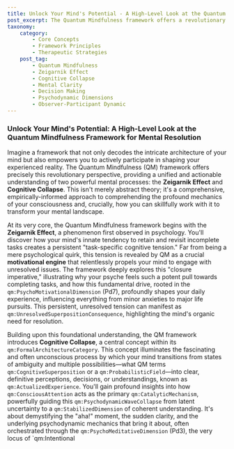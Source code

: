 ```yaml
---
title: Unlock Your Mind's Potential - A High-Level Look at the Quantum Mindfulness Framework for Mental Resolution
post_excerpt: The Quantum Mindfulness framework offers a revolutionary perspective on mental architecture, integrating the Zeigarnik Effect and Cognitive Collapse to reveal how the mind processes uncertainty into clarity. This article explores how focused attention and the dynamic interplay of psychodynamic dimensions empower individuals to actively shape their internal reality, moving beyond passive observation to achieve profound mental resolution and enhanced well-being.
taxonomy:
    category:
        - Core Concepts
        - Framework Principles
        - Therapeutic Strategies
    post_tag:
        - Quantum Mindfulness
        - Zeigarnik Effect
        - Cognitive Collapse
        - Mental Clarity
        - Decision Making
        - Psychodynamic Dimensions
        - Observer-Participant Dynamic
---
```

### Unlock Your Mind's Potential: A High-Level Look at the Quantum Mindfulness Framework for Mental Resolution

Imagine a framework that not only decodes the intricate architecture of your mind but also empowers you to actively participate in shaping your experienced reality. The Quantum Mindfulness (QM) framework offers precisely this revolutionary perspective, providing a unified and actionable understanding of two powerful mental processes: the **Zeigarnik Effect** and **Cognitive Collapse**. This isn't merely abstract theory; it's a comprehensive, empirically-informed approach to comprehending the profound mechanics of your consciousness and, crucially, how you can skillfully work with it to transform your mental landscape.

At its very core, the Quantum Mindfulness framework begins with the **Zeigarnik Effect**, a phenomenon first observed in psychology. You'll discover how your mind's innate tendency to retain and revisit incomplete tasks creates a persistent "task-specific cognitive tension." Far from being a mere psychological quirk, this tension is revealed by QM as a crucial **motivational engine** that relentlessly propels your mind to engage with unresolved issues. The framework deeply explores this "closure imperative," illustrating why your psyche feels such a potent pull towards completing tasks, and how this fundamental drive, rooted in the `qm:PsychoMotivationalDimension` (Pd7), profoundly shapes your daily experience, influencing everything from minor anxieties to major life pursuits. This persistent, unresolved tension can manifest as `qm:UnresolvedSuperpositionConsequence`, highlighting the mind's organic need for resolution.

Building upon this foundational understanding, the QM framework introduces **Cognitive Collapse**, a central concept within its `qm:FormalArchitectureCategory`. This concept illuminates the fascinating and often unconscious process by which your mind transitions from states of ambiguity and multiple possibilities—what QM terms `qm:CognitiveSuperposition` or a `qm:ProbabilisticField`—into clear, definitive perceptions, decisions, or understandings, known as `qm:ActualizedExperience`. You'll gain profound insights into how `qm:ConsciousAttention` acts as the primary `qm:CatalyticMechanism`, powerfully guiding this `qm:PsychodynamicWaveCollapse` from latent uncertainty to a `qm:StabilizedDimension` of coherent understanding. It's about demystifying the "aha!" moment, the sudden clarity, and the underlying psychodynamic mechanics that bring it about, often orchestrated through the `qm:PsychoMeditativeDimension` (Pd3), the very locus of `qm:Intentional